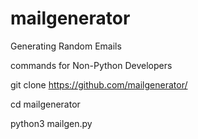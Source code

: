 # mailgenerator
Generating Random Emails

commands for Non-Python Developers

git clone https://github.com/mailgenerator/

cd mailgenerator

python3 mailgen.py
